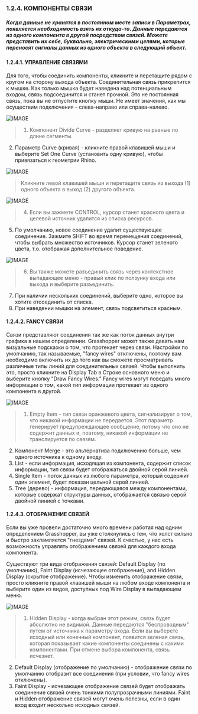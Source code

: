 ### 1.2.4. КОМПОНЕНТЫ СВЯЗИ

##### Когда данные не хранятся в постоянном месте записи в Параметрах, появляется необходимость взять их откуда-то. Данные передаются из одного компонента в другой посредством связей. Можете представить их себе, буквально, электрическими цепями, которые переносят сигналы данных из одного объекта в следующий объект.

#### 1.2.4.1. УПРАВЛЕНИЕ СВЯЗЯМИ
Для того, чтобы соединить компоненты, кликните и перетащите рядом с кругом на сторону выхода объекта. Соединительная связь прикрепится к мышке. Как только мышка будет наведена над потенциальным входом, связь подсоединится и станет прочной. Это не постоянная связь, пока вы не отпустите кнопку мыши. Не имеет значения, как мы осуществим подключения - слева-направо или справа-налево.

![IMAGE](images/1-2-4/1-2-4_001a.png)
>1. Компонент Divide Curve - разделяет кривую на равные по длине сегменты.
2. Параметр Curve (кривая) - кликните правой клавишей мыши и выберите Set One Curve (установить одну кривую), чтобы привязаться к геометрии Rhino.

![IMAGE](images/1-2-4/1-2-4_001b.png)
>Кликните левой клавишей мыши и перетащите связь из выхода (1) одного объекта в выход (2) другого объекта.

![IMAGE](images/1-2-4/1-2-4_001c.png)
>4. Если вы зажмете CONTROL, курсор станет красного цвета и целевой источник удалится из списка ресурсов.
5. По умолчанию, новое соединение удалит существующее соединение. Зажмите SHIFT во время перемещения соединений, чтобы выбрать множество источников. Курсор станет зеленого цвета, т.о. отображая дополнительное поведение.

![IMAGE](images/1-2-4/1-2-4_001d.png)
>6. Вы также можете разъединить связь через контекстное выпадающее меню - правый клик по ползунку входа или выхода и выберите разъединить.
7. При наличии нескольких соединений, выберите одно, которое вы хотите отсоединить от списка.
8. При наведении мышки на элемент, связь подсветиться красным.

#### 1.2.4.2. FANCY СВЯЗИ
Связи представляют соединения так же как поток данных внутри графика в нашем определении. Grasshopper может также давать нам визуальные подсказки о том, что протекает через связи. Настройки по умолчанию, так называемые, "fancy wires" отключены, поэтому вам необходимо включить их до того как вы сможете просматривать различные типы линий для соединительных связей. Чтобы выполнить это, просто кликните на Display Tab в Строке основного меню и выберите кнопку "Draw Fancy Wires.” Fancy wires могут поведать много информации о том, какой тип информации протекает из одного компонента в другой.

![IMAGE](images/1-2-4/1-2-4_002-fancy-wires.png)
>1. Empty Item - тип связи оранжевого цвета, сигнализирует о том, что никакой информации не передается. Этот параметр генерирует предупреждающее сообщение, потому что оно не содержит данных и, поэтому, никакой информации не транслируется по связям.
2. Компонент Merge - это альтернатива подключению больше, чем одного источника к одному входу.
3. List - если информация, исходящая из компонента, содержит список информации, тип связи будет отображаться двойной серой линией.
4. Single Item - поток данных из любого параметра, который содержит один элемент, будет показан цельной серой линией.
5. Tree (дерево) - информация, передающаяся между компонентами, которые содержат структуры данных, отображается связью серой двойной линией с точками.

#### 1.2.4.3. ОТОБРАЖЕНИЕ СВЯЗЕЙ
Если вы уже провели достаточно много времени работая над одним определением Grasshopper, вы уже столкнулись с тем, что холст сильно и быстро захламляется "гнездами" связей. К счастью, у нас есть возможность управлять отображением связей для каждого входа компонента.

Существуют три вида отображения связей: Default Display (по умолчанию), Faint Display (исчезающее отображение), and Hidden Display (скрытое отображение). Чтобы изменить отображение связи, просто кликните правой клавишей мыши на любом входе компонента и выберите один из видов, доступных под Wire Display в выпадающем меню.

![IMAGE](images/1-2-4/1-2-4_003-wire-display.png)
>1. Hidden Display - когда выбран этот режим, связь будет абсолютно не видимой. Данные передаются "беспроводным" путем от источника к параметру входа. Если вы выберете исходный или конечный компонент, появится зеленая связь, которая показывает какие компоненты соединены с какими компонентами. При отмене выбора компонента, связь исчезнет.
2. Default Display (отображение по умолчанию) - отображение связи по умолчанию отобразит все соединения (при условии, что fancy wires отключены).
3. Faint Display - исчезающее отображение связей будет отображать соединение связей очень тонкими полупрозрачными линиями. Faint и Hidden отображение связей могут очень полезны, если в один вход входит несколько исходных связей.

